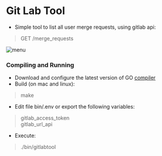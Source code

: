 # Git Lab Tool

- Simple tool to list all user merge requests, using gitlab api:
> GET /merge_requests

![menu](https://github.com/hfantin/gitlabtool/.images/gitlabtool.png)


### Compiling and Running
- Download and configure the latest version of GO [compiler](https://golang.org/dl/)
- Build (on mac and linux):   
> make    
- Edit file bin/.env or export the following variables: 
> gitlab_access_token   
> gitlab_url_api   
- Execute: 
> ./bin/gitlabtool   